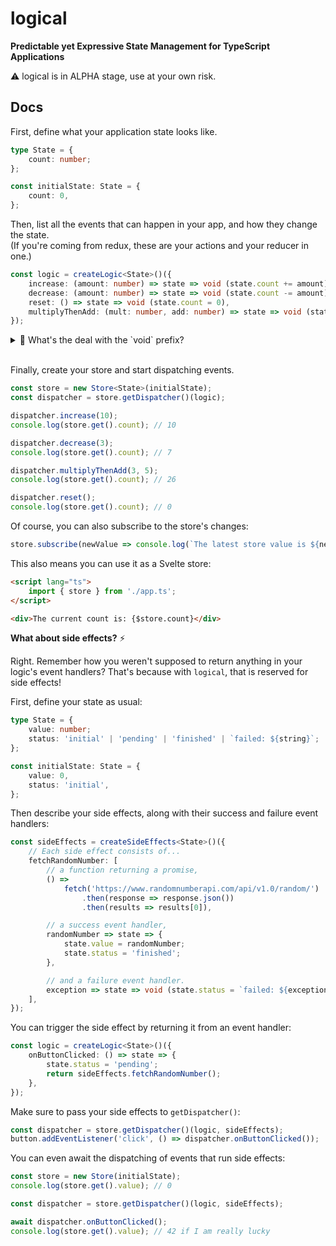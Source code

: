 # logical

**Predictable yet Expressive State Management for TypeScript Applications**

⚠️ logical is in ALPHA stage, use at your own risk.

## Docs

First, define what your application state looks like.

```typescript
type State = {
    count: number;
};

const initialState: State = {
    count: 0,
};
```

Then, list all the events that can happen in your app, and how they change the state.  
(If you're coming from redux, these are your actions and your reducer in one.)

```typescript
const logic = createLogic<State>()({
    increase: (amount: number) => state => void (state.count += amount),
    decrease: (amount: number) => state => void (state.count -= amount),
    reset: () => state => void (state.count = 0),
    multiplyThenAdd: (mult: number, add: number) => state => void (state.count = state.count * mult + add),
});
```

<details>
<summary>🤔 What's the deal with the `void` prefix?</summary>
It ensures that the assignment following it does not return a value. You could also wrap the assignment in curly braces if you prefer:

```typescript
const logic = createLogic<State>()({
    increase: (amount: number) => state => {
        state.count += amount;
    },
    // ...
});
```

</details>
<br/>

Finally, create your store and start dispatching events.

```typescript
const store = new Store<State>(initialState);
const dispatcher = store.getDispatcher()(logic);

dispatcher.increase(10);
console.log(store.get().count); // 10

dispatcher.decrease(3);
console.log(store.get().count); // 7

dispatcher.multiplyThenAdd(3, 5);
console.log(store.get().count); // 26

dispatcher.reset();
console.log(store.get().count); // 0
```

Of course, you can also subscribe to the store's changes:

```typescript
store.subscribe(newValue => console.log(`The latest store value is ${newValue}`));
```

This also means you can use it as a Svelte store:

```html
<script lang="ts">
    import { store } from './app.ts';
</script>

<div>The current count is: {$store.count}</div>
```

**What about side effects?** ⚡️

Right. Remember how you weren't supposed to return anything in your logic's event handlers? That's because with `logical`, that is reserved for side effects!

First, define your state as usual:

```typescript
type State = {
    value: number;
    status: 'initial' | 'pending' | 'finished' | `failed: ${string}`;
};

const initialState: State = {
    value: 0,
    status: 'initial',
};
```

Then describe your side effects, along with their success and failure event handlers:

```typescript
const sideEffects = createSideEffects<State>()({
    // Each side effect consists of...
    fetchRandomNumber: [
        // a function returning a promise,
        () =>
            fetch('https://www.randomnumberapi.com/api/v1.0/random/')
                .then(response => response.json())
                .then(results => results[0]),

        // a success event handler,
        randomNumber => state => {
            state.value = randomNumber;
            state.status = 'finished';
        },

        // and a failure event handler.
        exception => state => void (state.status = `failed: ${exception.message}`),
    ],
});
```

You can trigger the side effect by returning it from an event handler:

```typescript
const logic = createLogic<State>()({
    onButtonClicked: () => state => {
        state.status = 'pending';
        return sideEffects.fetchRandomNumber();
    },
});
```

Make sure to pass your side effects to `getDispatcher()`:

```typescript
const dispatcher = store.getDispatcher()(logic, sideEffects);
button.addEventListener('click', () => dispatcher.onButtonClicked());
```

You can even await the dispatching of events that run side effects:

```typescript
const store = new Store(initialState);
console.log(store.get().value); // 0

const dispatcher = store.getDispatcher()(logic, sideEffects);

await dispatcher.onButtonClicked();
console.log(store.get().value); // 42 if I am really lucky
```

